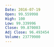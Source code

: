 ```yaml
---
Date: 2016-07-19
Open: 99.559998
High: 100
Low: 99.339996
Close: 99.870003
Adj Close: 96.493454
Volume: 23779900
---
```

